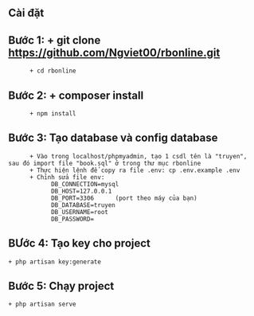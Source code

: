 ## Cài đặt

## Bước 1: + git clone https://github.com/Ngviet00/rbonline.git
          + cd rbonline

## Bước 2: + composer install
          + npm install

## Bước 3: Tạo database và config database
          + Vào trong localhost/phpmyadmin, tạo 1 csdl tên là "truyen", sau đó import file "book.sql" ở trong thư mục rbonline
          + Thực hiện lệnh để copy ra file .env: cp .env.example .env  
          + Chỉnh sửa file env:
                DB_CONNECTION=mysql          
                DB_HOST=127.0.0.1            
                DB_PORT=3306      (port theo máy của bạn)           
                DB_DATABASE=truyen     
                DB_USERNAME=root             
                DB_PASSWORD= 

## BƯớc 4: Tạo key cho project
    + php artisan key:generate

## Bước 5: Chạy project
    + php artisan serve
